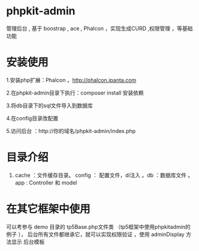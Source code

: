 # phpkit-admin
管理后台  , 基于 boostrap , ace , Phalcon ，实现生成CURD ,权限管理 ，等基础功能

# 安装使用

1.安装php扩展：Phalcon ，http://phalcon.ipanta.com

2.在phpkit-admin目录下执行：composer install 安装依赖

3.将db目录下的sql文件导入到数据库

4.在config目录改配置

5.访问后台 ：http://你的域名/phpkit-admin/index.php


# 目录介绍

1.  cache ：文件缓存目录。   config ： 配置文件，di注入  。db ：数据库文件  。 app : Controller 和 model 


# 在其它框架中使用 

可以考参与 demo 目录的 tp5Base.php文件类 （tp5框架中使用phpkitadmin的例子 ）， 后台所有文件都继承它，就可以实现权限验证 ，使用  adminDisplay 方法显示 后台模板   


 